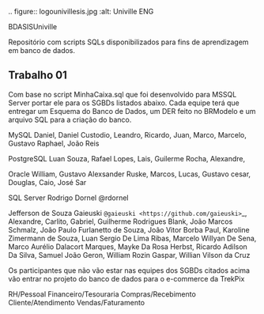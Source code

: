 .. figure:: logounivillesis.jpg
  :alt: Univille ENG
 
 BDASISUniville

Repositório com scripts SQLs disponibilizados para fins de aprendizagem em banco de dados.

## Trabalho 01

Com base no script MinhaCaixa.sql que foi desenvolvido para MSSQL Server portar ele para os SGBDs listados abaixo. Cada equipe terá que entregar um Esquema do Banco de Dados, um DER feito no BRModelo e um arquivo SQL para a criação do banco.

MySQL
Daniel, Daniel Custodio, Leandro, Ricardo, Juan, Marco, Marcelo, Gustavo Raphael, João Reis

PostgreSQL
Luan Souza, Rafael Lopes, Lais, Guilerme Rocha, Alexandre,

Oracle
William, Gustavo Alexsander Ruske, Marcos, Lucas, Gustavo cesar, Douglas, Caio, José Sar

SQL Server
Rodrigo Dornel @rdornel

Jefferson de Souza Gaieuski `@gaieuski <https://github.com/gaieuski>`_, Alexandre, Carlito, Gabriel, Guilherme Rodrigues Blank, João Marcos Schmalz, João Paulo Furlanetto de Souza, João Vitor Borba Paul, Karoline Zimermann de Souza, Luan Sergio De Lima Ribas, Marcelo Willyan De Sena, Marco Aurélio Dalacort Marques, Mayke Da Rosa Herbst, Ricardo Adilson Da Silva, Samuel João Geron, William Rozin Gaspar, Willian Vilson da Cruz

Os participantes que não vão estar nas equipes dos SGBDs citados acima vão entrar no projeto do banco de dados para o e-commerce da TrekPix

RH/Pessoal
Financeiro/Tesouraria
Compras/Recebimento
Cliente/Atendimento
Vendas/Faturamento
